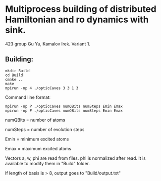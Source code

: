# Multiprocess building of distributed Hamiltonian and ro dynamics with sink.

423 group Gu Yu, Kamalov Irek. Variant 1.

Building:
---
```shell
mkdir Build
cd Build
cmake ..
make
mpirun -np 4 ./opticCaves 3 3 1 3
```

Command line format:
```
mpirun -np P ./opticCaves numQBits numSteps Emin Emax
mpirun -np P ./opticCaves numQBits numSteps Emin Emax
```
numQBits = number of atoms

numSteps = number of evolution steps

Emin = minimum excited atoms

Emax = maximum excited atoms

Vectors a, w, phi are read from files. phi is normalized after read. It is available to modify them in "Build" folder.

If length of basis is > 8, output goes to "Build/output.txt"
